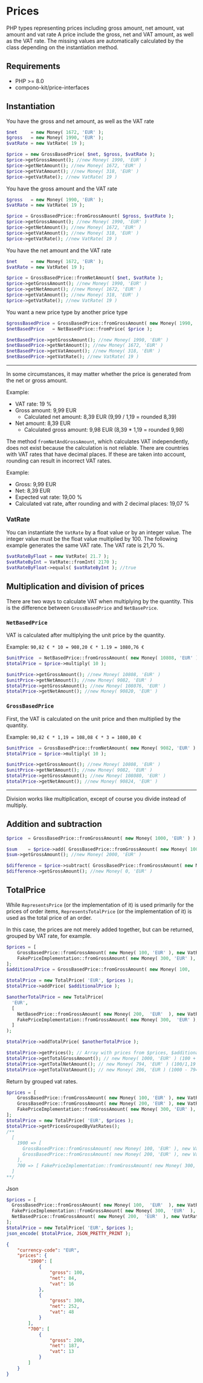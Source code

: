 # Prices

PHP types representing prices including gross amount, net amount, vat amount and vat rate A price include the gross, net and VAT amount, as well as the VAT rate. The missing values are automatically
calculated by the class depending on the instantiation method. 

## Requirements

* PHP >= 8.0
* compono-kit/price-interfaces

## Instantiation

You have the gross and net amount, as well as the VAT rate

````PHP
$net     = new Money( 1672, 'EUR' );
$gross   = new Money( 1990, 'EUR' );
$vatRate = new VatRate( 19 );

$price = new GrossBasedPrice( $net, $gross, $vatRate );
$price->getGrossAmount(); //new Money( 1990, 'EUR' )
$price->getNetAmount(); //new Money( 1672, 'EUR' )
$price->getVatAmount(); //new Money( 318, 'EUR' )
$price->getVatRate(); //new VatRate( 19 )
````

You have the gross amount and the VAT rate

````PHP
$gross   = new Money( 1990, 'EUR' );
$vatRate = new VatRate( 19 );

$price = GrossBasedPrice::fromGrossAmount( $gross, $vatRate );
$price->getGrossAmount(); //new Money( 1990, 'EUR' )
$price->getNetAmount(); //new Money( 1672, 'EUR' )
$price->getVatAmount(); //new Money( 318, 'EUR' )
$price->getVatRate(); //new VatRate( 19 )
````

You have the net amount and the VAT rate

````PHP
$net     = new Money( 1672, 'EUR' );
$vatRate = new VatRate( 19 );

$price = GrossBasedPrice::fromNetAmount( $net, $vatRate );
$price->getGrossAmount(); //new Money( 1990, 'EUR' )
$price->getNetAmount(); //new Money( 1672, 'EUR' )
$price->getVatAmount(); //new Money( 318, 'EUR' )
$price->getVatRate(); //new VatRate( 19 )
````

You want a new price type by another price type

````PHP
$grossBasedPrice = GrossBasedPrice::fromGrossAmount( new Money( 1990, 'EUR' ), new VatRate(19) );
$netBasedPrice   = NetBasedPrice::fromPrice( $price );

$netBasedPrice->getGrossAmount(); //new Money( 1990, 'EUR' )
$netBasedPrice->getNetAmount(); //new Money( 1672, 'EUR' )
$netBasedPrice->getVatAmount(); //new Money( 318, 'EUR' )
$netBasedPrice->getVatRate(); //new VatRate( 19 )
````

----
In some circumstances, it may matter whether the price is generated from the net or gross amount.

Example:

* VAT rate: 19 %
* Gross amount: 9,99 EUR
    * Calculated net amount: 8,39 EUR (9,99 / 1,19 = rounded 8,39)
* Net amount: 8,39 EUR
    * Calculated gross amount: 9,98 EUR (8,39 * 1,19 = rounded 9,98)

The method `fromNetAndGrossAmount`, which calculates VAT independently, does not exist because the calculation is not reliable. There are countries with VAT rates that have decimal places. If these are
taken into account, rounding can result in incorrect VAT rates.

Example:

* Gross: 9,99 EUR
* Net: 8,39 EUR
* Expected vat rate: 19,00 %
* Calculated vat rate, after rounding and with 2 decimal places: 19,07 %

### VatRate

You can instantiate the `VatRate` by a float value or by an integer value. The integer value must be the float value multiplied by 100. The following example generates the same VAT rate. The VAT rate
is 21,70 %.

````PHP
$vatRateByFloat = new VatRate( 21.7 );
$vatRateByInt = VatRate::fromInt( 2170 );
$vatRateByFloat->equals( $vatRateByInt ); //true
````

## Multiplication and division of prices

There are two ways to calculate VAT when multiplying by the quantity. This is the difference between `GrossBasedPrice` and `NetBasePrice`.

### `NetBasedPrice`

VAT is calculated after multiplying the unit price by the quantity.

Example: `90,82 € * 10 = 908,20 € * 1.19 = 1080,76 €`

````PHP
$unitPrice  = NetBasedPrice::fromGrossAmount( new Money( 10808, 'EUR' ) );
$totalPrice = $price->multiply( 10 );

$unitPrice->getGrossAmount(); //new Money( 10808, 'EUR' )
$unitPrice->getNetAmount(); //new Money( 9082, 'EUR' )
$totalPrice->getGrossAmount(); //new Money( 108076, 'EUR' )
$totalPrice->getNetAmount(); //new Money( 90820, 'EUR' )
````

### `GrossBasedPrice`

First, the VAT is calculated on the unit price and then multiplied by the quantity.

Example: `90,82 € * 1,19 = 108,08 € * 3 = 1080,80 €`

````PHP
$unitPrice  = GrossBasedPrice::fromNetAmount( new Money( 9082, 'EUR' ) );
$totalPrice = $price->multiply( 10 );

$unitPrice->getGrossAmount(); //new Money( 10808, 'EUR' )
$unitPrice->getNetAmount(); //new Money( 9082, 'EUR' )
$totalPrice->getGrossAmount(); //new Money( 108080, 'EUR' )
$totalPrice->getNetAmount(); //new Money( 90824, 'EUR' )
````

---
Division works like multiplication, except of course you divide instead of multiply.

## Addition and subtraction

````PHP
$price  = GrossBasedPrice::fromGrossAmount( new Money( 1000, 'EUR' ) );

$sum    = $price->add( GrossBasedPrice::fromGrossAmount( new Money( 1000, 'EUR' ) ) );
$sum->getGrossAmount(); //new Money( 2000, 'EUR' )

$difference = $price->subtract( GrossBasedPrice::fromGrossAmount( new Money( 1000, 'EUR' ) ) );
$difference->getGrossAmount(); //new Money( 0, 'EUR' )
````

## TotalPrice

While `RepresentsPrice` (or the implementation of it) is used primarily for the prices of order items, `RepresentsTotalPrice` (or the implementation of it) is used as the total price of an order.

In this case, the prices are not merely added together, but can be returned, grouped by VAT rate, for example.

````PHP
$prices = [
    GrossBasedPrice::fromGrossAmount( new Money( 100, 'EUR' ), new VatRate( 19 ) ),
    FakePriceImplementation::fromGrossAmount( new Money( 300, 'EUR' ), new VatRate( 7 ) ),
];
$additionalPrice = GrossBasedPrice::fromGrossAmount( new Money( 100,  'EUR' ), new VatRate( 16.5 ) );

$totalPrice = new TotalPrice( 'EUR', $prices );
$totalPrice->addPrice( $additionalPrice );

$anotherTotalPrice = new TotalPrice( 
  'EUR', 
  [ 
    NetBasedPrice::fromGrossAmount( new Money( 200,  'EUR'  ), new VatRate( 16.5 ) ),
    FakePriceImplementation::fromGrossAmount( new Money( 300,  'EUR' ), new VatRate( 16.5 ) ),
  ] 
);

$totalPrice->addTotalPrice( $anotherTotalPrice );

$totalPrice->getPrices(); // Array with prices from $prices, $additionalPrice and the prices from $anotherTotalPrice
$totalPrice->getTotalGrossAmount(); // new Money( 1000, 'EUR' ) (100 + 300 + 100 + 200 + 300)
$totalPrice->getTotalNetAmount(); // new Money( 794, 'EUR' ) (100/1,19 + 300/1,07 + (200 + 300)/1,165) 
$totalPrice->getTotalVatAmount(); // new Money( 206, 'EUR ) (1000 - 794)
````

Return by grouped vat rates.

````PHP
$prices = [
    GrossBasedPrice::fromGrossAmount( new Money( 100, 'EUR' ), new VatRate( 19 ) ),
    GrossBasedPrice::fromGrossAmount( new Money( 200, 'EUR' ), new VatRate( 19 ) ),
    FakePriceImplementation::fromGrossAmount( new Money( 300, 'EUR' ), new VatRate( 7 ) ),
];
$totalPrice = new TotalPrice( 'EUR', $prices );
$totalPrice->getPricesGroupedByVatRates(); 
/** 
  [ 
    1900 => [ 
      GrossBasedPrice::fromGrossAmount( new Money( 100, 'EUR' ), new VatRate( 19 ) ),
      GrossBasedPrice::fromGrossAmount( new Money( 200, 'EUR' ), new VatRate( 19 ) ),
    ],
    700 => [ FakePriceImplementation::fromGrossAmount( new Money( 300, 'EUR' ), new VatRate( 7 ) ) ]
  ]
**/
````

Json

````PHP
$prices = [
  GrossBasedPrice::fromGrossAmount( new Money( 100,  'EUR'  ), new VatRate( 19 ) ),
  FakePriceImplementation::fromGrossAmount( new Money( 300,  'EUR'  ), new VatRate( 19 ) ),
  NetBasedPrice::fromGrossAmount( new Money( 200,  'EUR'  ), new VatRate( 7 ) ),
];
$totalPrice = new TotalPrice( 'EUR', $prices );
json_encode( $totalPrice, JSON_PRETTY_PRINT ); 
````
````JSON
{
    "currency-code": "EUR",
    "prices": {
        "1900": [
            {
                "gross": 100,
                "net": 84,
                "vat": 16
            }, 
            {
                "gross": 300,
                "net": 252,
                "vat": 48
            }
        ],
        "700": [
            {
                "gross": 200,
                "net": 187,
                "vat": 13
            }
        ]
    }
}
````
